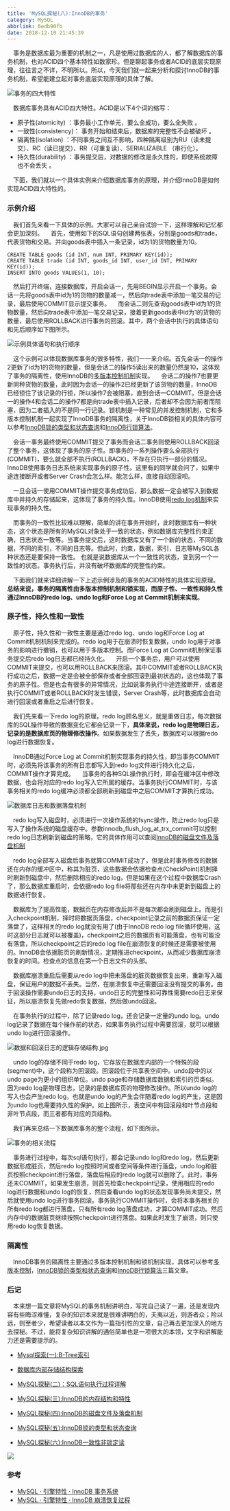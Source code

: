 ```yaml
---
title: 'MySQL探秘(八):InnoDB的事务'
category: MySQL 
abbrlink: 6edb90fb
date: 2018-12-10 21:45:39
---
```



&emsp;事务是数据库最为重要的机制之一，凡是使用过数据库的人，都了解数据库的事务机制，也对ACID四个基本特性如数家珍。但是聊起事务或者ACID的底层实现原理，往往言之不详，不明所以。所以，今天我们就一起来分析和探讨InnoDB的事务机制，希望能建立起对事务底层实现原理的具体了解。

![事务的四大特性](https://upload-images.jianshu.io/upload_images/623378-2e908e18a2de4210.jpg?imageMogr2/auto-orient/strip%7CimageView2/2/w/1240)



&emsp;数据库事务具有ACID四大特性。ACID是以下4个词的缩写：
- 原子性(atomicity) ：事务最小工作单元，要么全成功，要么全失败 。
- 一致性(consistency)： 事务开始和结束后，数据库的完整性不会被破坏 。
- 隔离性(isolation) ：不同事务之间互不影响，四种隔离级别为RU（读未提交）、RC（读已提交）、RR（可重复读）、SERIALIZABLE （串行化）。
- 持久性(durability) ：事务提交后，对数据的修改是永久性的，即使系统故障也不会丢失 。

&emsp;下面，我们就以一个具体实例来介绍数据库事务的原理，并介绍InnoDB是如何实现ACID四大特性的。

### 示例介绍

&emsp;我们首先来看一下具体的示例。大家可以自己亲自试验一下，这样理解和记忆都会更加深刻。
&emsp;首先，使用如下的SQL语句创建两张表，分别是goods和trade，代表货物和交易。并向goods表中插入一条记录，id为1的货物数量为10。

```
CREATE TABLE goods (id INT, num INT, PRIMARY KEY(id));
CREATE TABLE trade (id INT, goods_id INT, user_id INT, PRIMARY KEY(id));
INSERT INTO goods VALUES(1, 10);
```

&emsp;然后打开终端，连接数据库，开启会话一，先用BEGIN显示开启一个事务。会话一先将goods表中id为1的货物的数量减一，然后向trade表中添加一笔交易的记录，最后使用COMMIT显示提交事务。
&emsp;而会话二则先查询goods表中id为1的货物数量，然后向trade表中添加一笔交易记录，接着更新goods表中id为1的货物的数量，最后使用ROLLBACK进行事务的回滚。其中，两个会话中执行的具体语句和先后顺序如下图所示。

![示例具体语句和执行顺序](https://upload-images.jianshu.io/upload_images/623378-e1cb53add98d666d.jpg?imageMogr2/auto-orient/strip%7CimageView2/2/w/1240)


&emsp;这个示例可以体现数据库事务的很多特性，我们一一来介绍。首先会话一的操作2更新了id为1的货物的数量，但是会话二的操作5读出来的数量仍然是10，这体现了事务的隔离性，使用InnoDB的[多版本控制机制](https://mp.weixin.qq.com/s?__biz=MzU2MDYwMDMzNQ==&mid=2247483698&idx=1&sn=3654042755c7ea0922e5d5b462930946&chksm=fc04c552cb734c443f771eb2075cd4d4ce85df85105805667cc4cf51a67ceed2f9ebdf1a8cde&token=1535405475&lang=zh_CN#rd)实现。
&emsp;会话二的操作7也要更新同种货物的数量，此时因为会话一的操作2已经更新了该货物的数量，InnoDB已经锁住了该记录的行锁，所以操作7会被阻塞，直到会话一COMMIT。但是会话一的操作4和会话二的操作7都是向trade表中插入记录，后者却不会因为前者而阻塞，因为二者插入的不是同一行记录。锁机制是一种常见的并发控制机制，它和多版本控制机制一起实现了InnoDB事务的隔离性，关于InnoDB锁相关的具体内容可以参考[InnoDB锁的类型和状态查询](https://mp.weixin.qq.com/s?__biz=MzU2MDYwMDMzNQ==&mid=2247483694&idx=1&sn=671ad369f67441c7d1572110066d5695&chksm=fc04c54ecb734c58101f8ff020914f4cccaf6660742a6723b431066ca05d5e71365dfd8d4556&token=1535405475&lang=zh_CN#rd)和[InnoDB行锁算法](https://mp.weixin.qq.com/s?__biz=MzU2MDYwMDMzNQ==&mid=2247483702&idx=1&sn=669fb9f413db0cc744bdb5b9ec8f725e&chksm=fc04c556cb734c40b3c90a55868619b8ca1f3e1f8763be2d6e7f0568d7c992409937c33b7e10&token=1535405475&lang=zh_CN#rd)。

&emsp;会话一事务最终使用COMMIT提交了事务而会话二事务则使用ROLLBACK回滚了整个事务，这体现了事务的原子性。即事务的一系列操作要么全部执行(COMMIT)，要么就全部不执行(ROLLBACK)，不存在只执行一部分的情况。InnoDB使用事务日志系统来实现事务的原子性。这里有的同学就会问了，如果中途连接断开或者Server Crash会怎么样。能怎么样，直接自动回滚呗。

&emsp;一旦会话一使用COMMIT操作提交事务成功后，那么数据一定会被写入到数据库中并持久的存储起来，这体现了事务的持久性。InnoDB使用[redo log机制](https://mp.weixin.qq.com/s?__biz=MzU2MDYwMDMzNQ==&mid=2247483683&idx=1&sn=5225ab3481c38bb57297a36df8e62bce&chksm=fc04c543cb734c556574f9e5331ab70f0c8239d70197f70015f58d4ac3f5c4d0b1260f0478e3&token=1535405475&lang=zh_CN#rd)来实现事务的持久性。

&emsp;而事务的一致性比较难以理解，简单的讲在事务开始时，此时数据库有一种状态，这个状态是所有的MySQL对象处于一致的状态，例如数据库完整性约束正确，日志状态一致等。当事务提交后，这时数据库又有了一个新的状态，不同的数据，不同的索引，不同的日志等。但此时，约束，数据，索引，日志等MySQL各种状态还是要保持一致性。 也就是说数据库从一个一致性的状态，变到另一个一致性的状态。事务执行后，并没有破坏数据库的完整性约束。

&emsp;下面我们就来详细讲解一下上述示例涉及的事务的ACID特性的具体实现原理。**总结来说，事务的隔离性由多版本控制机制和锁实现，而原子性、一致性和持久性通过InnoDB的redo log、undo log和Force Log at Commit机制来实现**。

### 原子性，持久性和一致性
&emsp;原子性，持久性和一致性主要是通过redo log、undo log和Force Log at Commit机制机制来完成的。redo log用于在崩溃时恢复数据，undo log用于对事务的影响进行撤销，也可以用于多版本控制。而Force Log at Commit机制保证事务提交后redo log日志都已经持久化。
&emsp;开启一个事务后，用户可以使用COMMIT来提交，也可以用ROLLBACK来回滚。其中COMMIT或者ROLLBACK执行成功之后，数据一定是会被全部保存或者全部回滚到最初状态的，这也体现了事务的原子性。但是也会有很多的异常情况，比如说事务执行中途连接断开，或者是执行COMMIT或者ROLLBACK时发生错误，Server Crash等，此时数据库会自动进行回滚或者重启之后进行恢复。

&emsp;我们先来看一下redo log的原理，redo log顾名思义，就是重做日志，每次数据库的SQL操作导致的数据变化它都会记录一下，**具体来说，redo log是物理日志，记录的是数据库页的物理修改操作**。如果数据发生了丢失，数据库可以根据redo log进行数据恢复。

&emsp;InnoDB通过Force Log at Commit机制实现事务的持久性，即当事务COMMIT时，必须先将该事务的所有日志都写入到redo log文件进行持久化之后，COMMIT操作才算完成。
&emsp;当事务的各种SQL操作执行时，即会在缓冲区中修改数据，也会将对应的redo log写入它所属的缓存。当事务执行COMMIT时，与该事务相关的redo log缓冲必须都全部刷新到磁盘中之后COMMIT才算执行成功。

![数据库日志和数据落盘机制](https://upload-images.jianshu.io/upload_images/623378-99cd9e5402f46d87.png?imageMogr2/auto-orient/strip%7CimageView2/2/w/1240)

&emsp;redo log写入磁盘时，必须进行一次操作系统的fsync操作，防止redo log只是写入了操作系统的磁盘缓存中。参数innodb_flush_log_at_trx_commit可以控制redo log日志刷新到磁盘的策略，它的具体作用可以查阅[InnoDB的磁盘文件及落盘机制](https://mp.weixin.qq.com/s?__biz=MzU2MDYwMDMzNQ==&mid=2247483683&idx=1&sn=5225ab3481c38bb57297a36df8e62bce&chksm=fc04c543cb734c556574f9e5331ab70f0c8239d70197f70015f58d4ac3f5c4d0b1260f0478e3&token=1535405475&lang=zh_CN#rd)



&emsp;redo log全部写入磁盘后事务就算COMMIT成功了，但是此时事务修改的数据还在内存的缓冲区中，称其为脏页，这些数据会依据检查点(CheckPoint)机制择时刷新到磁盘中，然后删除相应的redo log，但是如果在这个过程中数据库Crash了，那么数据库重启时，会依据redo log file将那些还在内存中未更新到磁盘上的数据进行恢复。

&emsp;数据库为了提高性能，数据页在内存修改后并不是每次都会刷到磁盘上。而是引入checkpoint机制，择时将数据页落盘，checkpoint记录之前的数据页保证一定落盘了，这样相关的redo log就没有用了(由于InnoDB redo log file循环使用，这时这部分日志就可以被覆盖)，checkpoint之后的数据页有可能落盘，也有可能没有落盘，所以checkpoint之后的redo log file在崩溃恢复的时候还是需要被使用的。InnoDB会依据脏页的刷新情况，定期推进checkpoint，从而减少数据库崩溃恢复的时间。检查点的信息在第一个日志文件的头部。

&emsp;数据库崩溃重启后需要从redo log中把未落盘的脏页数据恢复出来，重新写入磁盘，保证用户的数据不丢失。当然，在崩溃恢复中还需要回滚没有提交的事务。由于回滚操作需要undo日志的支持，undo日志的完整性和可靠性需要redo日志来保证，所以崩溃恢复先做redo恢复数据，然后做undo回滚。

&emsp;在事务执行的过程中，除了记录redo log，还会记录一定量的undo log。undo log记录了数据在每个操作前的状态，如果事务执行过程中需要回滚，就可以根据undo log进行回滚操作。

![数据和回滚日志的逻辑存储结构.jpg](https://upload-images.jianshu.io/upload_images/623378-6a680cf9597332b4.jpg?imageMogr2/auto-orient/strip%7CimageView2/2/w/1240)

&emsp;undo log的存储不同于redo log，它存放在数据库内部的一个特殊的段(segment)中，这个段称为回滚段。回滚段位于共享表空间中。undo段中的以undo page为更小的组织单位。undo page和存储数据库数据和索引的页类似。因为redo log是物理日志，记录的是数据库页的物理修改操作。所以undo log的写入也会产生redo log，也就是undo log的产生会伴随着redo log的产生，这是因为undo log也需要持久性的保护。如上图所示，表空间中有回滚段和叶节点段和非叶节点段，而三者都有对应的页结构。

&emsp;我们再来总结一下数据库事务的整个流程，如下图所示。

![事务的相关流程](https://upload-images.jianshu.io/upload_images/623378-c46ad59604b75f65.jpg?imageMogr2/auto-orient/strip%7CimageView2/2/w/1240)


&emsp;事务进行过程中，每次sql语句执行，都会记录undo log和redo log，然后更新数据形成脏页，然后redo log按照时间或者空间等条件进行落盘，undo log和脏页按照checkpoint进行落盘，落盘后相应的redo log就可以删除了。此时，事务还未COMMIT，如果发生崩溃，则首先检查checkpoint记录，使用相应的redo log进行数据和undo log的恢复，然后查看undo log的状态发现事务尚未提交，然后就使用undo log进行事务回滚。事务执行COMMIT操作时，会将本事务相关的所有redo log都进行落盘，只有所有redo log落盘成功，才算COMMIT成功。然后内存中的数据脏页继续按照checkpoint进行落盘。如果此时发生了崩溃，则只使用redo log恢复数据。



### 隔离性

&emsp;InnoDB事务的隔离性主要通过多版本控制机制和锁机制实现，具体可以参考[多版本控制](https://mp.weixin.qq.com/s?__biz=MzU2MDYwMDMzNQ==&mid=2247483698&idx=1&sn=3654042755c7ea0922e5d5b462930946&chksm=fc04c552cb734c443f771eb2075cd4d4ce85df85105805667cc4cf51a67ceed2f9ebdf1a8cde&token=1535405475&lang=zh_CN#rd)，[InnoDB锁的类型和状态查询](https://mp.weixin.qq.com/s?__biz=MzU2MDYwMDMzNQ==&mid=2247483694&idx=1&sn=671ad369f67441c7d1572110066d5695&chksm=fc04c54ecb734c58101f8ff020914f4cccaf6660742a6723b431066ca05d5e71365dfd8d4556&token=1535405475&lang=zh_CN#rd)和[InnoDB行锁算法](https://mp.weixin.qq.com/s?__biz=MzU2MDYwMDMzNQ==&mid=2247483702&idx=1&sn=669fb9f413db0cc744bdb5b9ec8f725e&chksm=fc04c556cb734c40b3c90a55868619b8ca1f3e1f8763be2d6e7f0568d7c992409937c33b7e10&token=1535405475&lang=zh_CN#rd)三篇文章。

### 后记
&emsp;本来想一篇文章将MySQL的事务机制讲明白，写完自己读了一遍，还是发现内容有些晦涩难懂，复杂的知识本来就是很难讲明白的，夫夷以近，则游者众；险以远，则至者少，希望读者以本文作为一篇指引性的文章，自己再去更加深入的地方去探秘。不过，能将复杂知识讲解的通俗简单也是一项很大的本领，文字和讲解能力还是需要提示的。

- [Mysql探索(一):B-Tree索引
](https://mp.weixin.qq.com/s?__biz=MzU2MDYwMDMzNQ==&mid=2247483664&idx=1&sn=a4aea45edf13b367ee17539eaff4874b&chksm=fc04c570cb734c66447aec4344288025bfe6ba7d715af31dc6d60d65411cd90a05d9b02e749d&token=451486072&lang=zh_CN#rd)
- [数据库内部存储结构探索
](https://mp.weixin.qq.com/s?__biz=MzU2MDYwMDMzNQ==&mid=2247483669&idx=1&sn=de5770a2c732a688b6377b4201bf1577&chksm=fc04c575cb734c63fb5da0a871c5447c0cbbaea2a0a39d3896058b546e3d3a85575f575faf4b&token=451486072&lang=zh_CN#rd)
- [MySQL探秘(二)：SQL语句执行过程详解
](https://mp.weixin.qq.com/s?__biz=MzU2MDYwMDMzNQ==&mid=2247483673&idx=1&sn=cba5118dd4705035c40089a9e59305a9&chksm=fc04c579cb734c6fbc0e67006493d5727ed62262ac243ec74ad6c088cb4e3bcd53dfad73caaf&token=451486072&lang=zh_CN#rd)
- [MySQL探秘(三):InnoDB的内存结构和特性
](https://mp.weixin.qq.com/s?__biz=MzU2MDYwMDMzNQ==&mid=2247483676&idx=1&sn=b82135c479c806d2b97d026e143f346a&chksm=fc04c57ccb734c6a530b209b3d78de96c30291228e2296179565cc367107df9bc05bcc325c1c&token=451486072&lang=zh_CN#rd)
- [MySQL探秘(四):InnoDB的磁盘文件及落盘机制
](https://mp.weixin.qq.com/s?__biz=MzU2MDYwMDMzNQ==&mid=2247483683&idx=1&sn=5225ab3481c38bb57297a36df8e62bce&chksm=fc04c543cb734c556574f9e5331ab70f0c8239d70197f70015f58d4ac3f5c4d0b1260f0478e3&token=451486072&lang=zh_CN#rd)
- [MySQL探秘(五):InnoDB锁的类型和状态查询
](https://mp.weixin.qq.com/s?__biz=MzU2MDYwMDMzNQ==&mid=2247483694&idx=1&sn=671ad369f67441c7d1572110066d5695&chksm=fc04c54ecb734c58101f8ff020914f4cccaf6660742a6723b431066ca05d5e71365dfd8d4556&token=451486072&lang=zh_CN#rd)

- [MySQL探秘(六):InnoDB一致性非锁定读
](https://mp.weixin.qq.com/s?__biz=MzU2MDYwMDMzNQ==&mid=2247483698&idx=1&sn=3654042755c7ea0922e5d5b462930946&chksm=fc04c552cb734c443f771eb2075cd4d4ce85df85105805667cc4cf51a67ceed2f9ebdf1a8cde&token=731065842&lang=zh_CN#rd)

![](https://upload-images.jianshu.io/upload_images/623378-7d960275042f309d.jpg?imageMogr2/auto-orient/strip%7CimageView2/2/w/1240)

### 参考

- [MySQL · 引擎特性 · InnoDB 事务系统](http://mysql.taobao.org/monthly/2017/12/01/)
- [MySQL · 引擎特性 · InnoDB 崩溃恢复过程
](http://mysql.taobao.org/monthly/2015/06/01/)